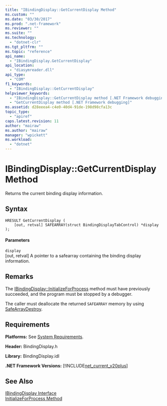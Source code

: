 ```yaml
---
title: "IBindingDisplay::GetCurrentDisplay Method"
ms.custom: ""
ms.date: "03/30/2017"
ms.prod: ".net-framework"
ms.reviewer: ""
ms.suite: ""
ms.technology: 
  - "dotnet-clr"
ms.tgt_pltfrm: ""
ms.topic: "reference"
api_name: 
  - "IBindingDisplay.GetCurrentDisplay"
api_location: 
  - "diasymreader.dll"
api_type: 
  - "COM"
f1_keywords: 
  - "IBindingDisplay::GetCurrentDisplay"
helpviewer_keywords: 
  - "IBindingDisplay::GetCurrentDisplay method [.NET Framework debugging]"
  - "GetCurrentDisplay method [.NET Framework debugging]"
ms.assetid: d28eeea4-c4e0-40d4-91de-198d98cfa13c
topic_type: 
  - "apiref"
caps.latest.revision: 11
author: "mairaw"
ms.author: "mairaw"
manager: "wpickett"
ms.workload: 
  - "dotnet"
---
```

# IBindingDisplay::GetCurrentDisplay Method
Returns the current binding display information.  
  
## Syntax  
  
```  
HRESULT GetCurrentDisplay (  
    [out, retval] SAFEARRAY(struct BindingDisplayTabControl) *display  
);  
```  
  
#### Parameters  
 `display`  
 [out, retval] A pointer to a safearray containing the binding display information.  
  
## Remarks  
 The [IBindingDisplay::InitializeForProcess](../../../../docs/framework/unmanaged-api/diagnostics/ibindingdisplay-initializeforprocess-method.md) method must have previously succeeded, and the program must be stopped by a debugger.  
  
 The caller must deallocate the returned `SAFEARRAY` memory by using [SafeArrayDestroy](http://msdn.microsoft.com/library/fc94f7e7-b903-4c78-905c-54df1f8d13fa).  
  
## Requirements  
 **Platforms:** See [System Requirements](../../../../docs/framework/get-started/system-requirements.md).  
  
 **Header:** BindingDisplay.h  
  
 **Library:** BindingDisplay.idl  
  
 **.NET Framework Versions:** [!INCLUDE[net_current_v20plus](../../../../includes/net-current-v20plus-md.md)]  
  
## See Also  
 [IBindingDisplay Interface](../../../../docs/framework/unmanaged-api/diagnostics/ibindingdisplay-interface.md)  
 [InitializeForProcess Method](../../../../docs/framework/unmanaged-api/diagnostics/ibindingdisplay-initializeforprocess-method.md)
